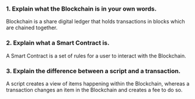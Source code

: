 ### 1. Explain what the Blockchain is in your own words.
Blockchain is a share digital ledger that holds transactions in blocks which are chained together.

### 2. Explain what a Smart Contract is.
A Smart Contract is a set of rules for a user to interact with the Blockchain.

### 3. Explain the difference between a script and a transaction.
A script creates a view of items happening within the Blockchain, whereas a transaction changes an item in the Blockchain and creates a fee to do so.
